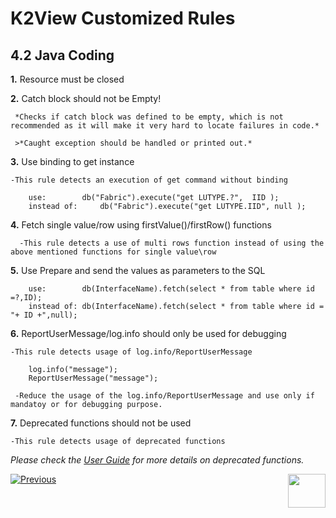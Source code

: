 # K2View Customized Rules

## 4.2	Java Coding

**1.** Resource must be closed

**2.** Catch block should not be Empty!

  	 *Checks if catch block was defined to be empty, which is not recommended as it will make it very hard to locate failures in code.*

  	 >*Caught exception should be handled or printed out.*

**3.** Use binding to get instance

   	-This rule detects an execution of get command without binding

		use: 		db("Fabric").execute("get LUTYPE.?",  IID );
		instead of: 	db("Fabric").execute("get LUTYPE.IID", null );



**4.** Fetch single value/row using firstValue()/firstRow() functions

 	  -This rule detects a use of multi rows function instead of using the above mentioned functions for single value\row


**5.** Use Prepare and send the values as parameters to the SQL

		use:		db(InterfaceName).fetch(select * from table where id =?,ID);
		instead of:	db(InterfaceName).fetch(select * from table where id = "+ ID +",null);

**6.** ReportUserMessage/log.info should only be used for debugging

   	-This rule detects usage of log.info/ReportUserMessage

		log.info("message");
		ReportUserMessage("message");
	
  	 -Reduce the usage of the log.info/ReportUserMessage and use only if mandatoy or for debugging purpose.

**7.** Deprecated functions should not be used
 	
   	-This rule detects usage of deprecated functions
  	
   *Please check the [User Guide](https://docs.sonarqube.org/latest/instance-administration/quality-profiles/) for more details on deprecated functions.*

  

[![Previous](/articles/images/Previous.png)](/articles/COE/SonarQube/04_K2View_Customized_Rules/01_Customized_Rules.md)[<img align="right" width="60" height="54" src="/articles/images/Next.png">](/articles/COE/SonarQube/04_K2View_Customized_Rules/03_Cassandra.md)

